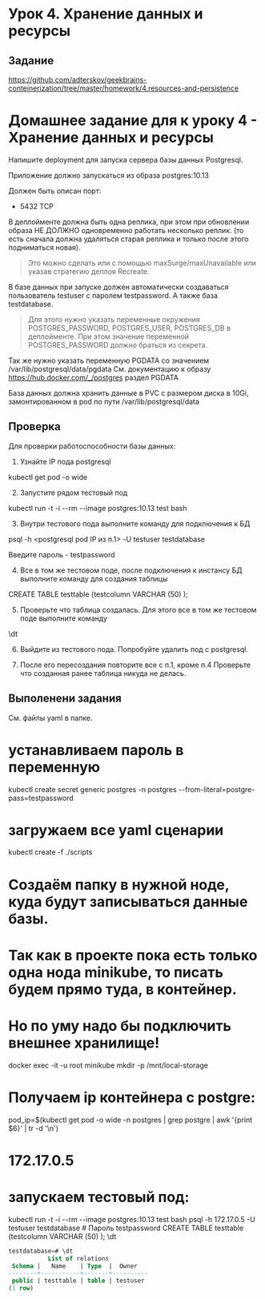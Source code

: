 # Урок 4. Хранение данных и ресурсы

## Задание

https://github.com/adterskov/geekbrains-conteinerization/tree/master/homework/4.resources-and-persistence

# Домашнее задание для к уроку 4 - Хранение данных и ресурсы

Напишите deployment для запуска сервера базы данных Postgresql.

Приложение должно запускаться из образа postgres:10.13

Должен быть описан порт:

- 5432 TCP

В деплойменте должна быть одна реплика, при этом при обновлении образа
НЕ ДОЛЖНО одновременно работать несколько реплик.
(то есть сначала должна удаляться старая реплика и только после этого подниматься новая).

> Это можно сделать или с помощью maxSurge/maxUnavailable или указав стратегию деплоя Recreate.

В базе данных при запуске должен автоматически создаваться пользователь testuser
с паролем testpassword. А также база testdatabase.

> Для этого нужно указать переменные окружения POSTGRES_PASSWORD, POSTGRES_USER, POSTGRES_DB в деплойменте.
> При этом значение переменной POSTGRES_PASSWORD должно браться из секрета.

Так же нужно указать переменную PGDATA со значением /var/lib/postgresql/data/pgdata
См. документацию к образу https://hub.docker.com/_/postgres раздел PGDATA

База данных должна хранить данные в PVC c размером диска в 10Gi, замонтированном в pod по пути /var/lib/postgresql/data


## Проверка

Для проверки работоспособности базы данных:

1. Узнайте IP пода postgresql

kubectl get pod -o wide

2. Запустите рядом тестовый под

kubectl run -t -i --rm --image postgres:10.13 test bash

3. Внутри тестового пода выполните команду для подключения к БД

psql -h <postgresql pod IP из п.1> -U testuser testdatabase

Введите пароль - testpassword

4. Все в том же тестовом поде, после подключения к инстансу БД выполните команду для создания таблицы

CREATE TABLE testtable (testcolumn VARCHAR (50) );

5. Проверьте что таблица создалась. Для этого все в том же тестовом поде выполните команду

\dt

6. Выйдите из тестового пода. Попробуйте удалить под с postgresql.

7. После его пересоздания повторите все с п.1, кроме п.4
Проверьте что созданная ранее таблица никуда не делась.


## Выполенени задания

См. файлы yaml в папке.

# устанавливаем пароль в переменную
kubectl create secret generic postgres -n postgres --from-literal=postgre-pass=testpassword

# загружаем все yaml сценарии
kubectl create -f ./scripts

# Создаём папку в нужной ноде, куда будут записываться данные базы.
# Так как в проекте пока есть только одна нода minikube, то писать будем прямо туда, в контейнер.
# Но по уму надо бы подключить внешнее хранилище!
docker exec -it -u root minikube mkdir -p /mnt/local-storage

# Получаем ip контейнера с postgre:
pod_ip=$(kubectl get pod -o wide -n postgres | grep postgre | awk '{print $6}' | tr -d '\n')
# 172.17.0.5

# запускаем тестовый под:
kubectl run -t -i --rm --image postgres:10.13 test bash
psql -h 172.17.0.5 -U testuser testdatabase # Пароль testpassword
CREATE TABLE testtable (testcolumn VARCHAR (50) );
\dt

```sql
testdatabase=# \dt
           List of relations
 Schema |   Name    | Type  |  Owner
--------+-----------+-------+----------
 public | testtable | table | testuser
(1 row)
```






